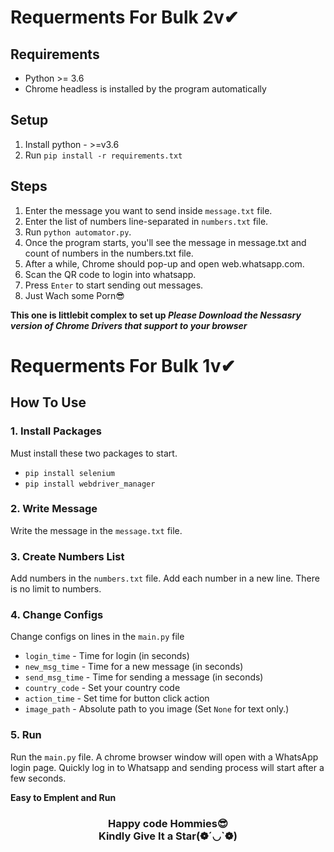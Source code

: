 # Requerments For Bulk 2v✔
## Requirements

*  Python >= 3.6
*  Chrome headless is installed by the program automatically

## Setup

1. Install python - >=v3.6
2. Run `pip install -r requirements.txt`

## Steps

1. Enter the message you want to send inside `message.txt` file.
2. Enter the list of numbers line-separated in `numbers.txt` file.
3. Run `python automator.py`.
4. Once the program starts, you'll see the message in message.txt and count of numbers in the numbers.txt file.
5. After a while, Chrome should pop-up and open web.whatsapp.com.
6. Scan the QR code to login into whatsapp.
7. Press `Enter` to start sending out messages.
8. Just Wach some Porn😎


<p ><b>This one is littlebit complex to set up <i>Please Download the Nessasry version of Chrome Drivers that support to your browser</i></b></p>


# Requerments For Bulk 1v✔

## How To Use

### 1. Install Packages
Must install these two packages to start.
- `pip install selenium`
- `pip install webdriver_manager`

### 2. Write Message
Write the message in the `message.txt` file.

### 3. Create Numbers List
Add numbers in the `numbers.txt` file. Add each number in a new line. There is no limit to numbers.

### 4. Change Configs
Change configs on lines in the `main.py` file
- `login_time` - Time for login (in seconds)
- `new_msg_time` - Time for a new message (in seconds)
- `send_msg_time` - Time for sending a message (in seconds)
- `country_code` - Set your country code
- `action_time` -  Set time for button click action
- `image_path` - Absolute path to you image (Set `None` for text only.)

### 5. Run
Run the `main.py` file.
A chrome browser window will open with a WhatsApp login page. Quickly log in to Whatsapp and sending process will start after a few seconds.

<p><b>Easy to Emplent and Run</b></p>

<div align = 'center'>
  <h3> Happy code Hommies😎<br/>
  Kindly Give It a Star(❁´◡`❁)</h3>
</div>

